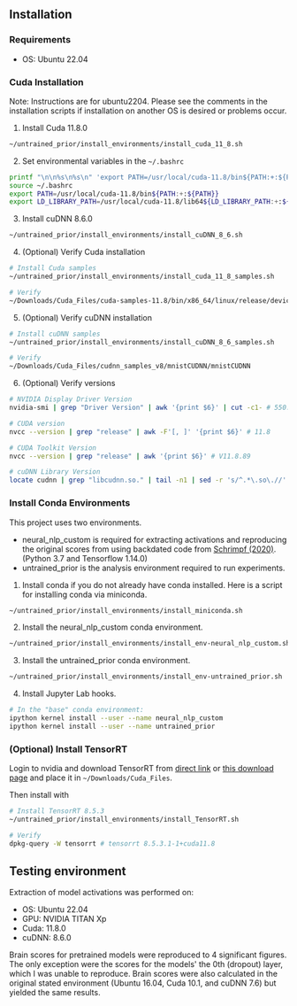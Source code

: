 ## Installation

### Requirements
* OS: Ubuntu 22.04

### Cuda Installation
Note: Instructions are for ubuntu2204. Please see the comments in the installation scripts if installation on another OS is desired or problems occur.

1. Install Cuda 11.8.0
```bash
~/untrained_prior/install_environments/install_cuda_11_8.sh
```

2. Set environmental variables in the `~/.bashrc`
```bash
printf "\n\n%s\n%s\n" 'export PATH=/usr/local/cuda-11.8/bin${PATH:+:${PATH}}' 'export LD_LIBRARY_PATH=/usr/local/cuda-11.8/lib64${LD_LIBRARY_PATH:+:${LD_LIBRARY_PATH}}' >> ~/.bashrc
source ~/.bashrc
export PATH=/usr/local/cuda-11.8/bin${PATH:+:${PATH}}
export LD_LIBRARY_PATH=/usr/local/cuda-11.8/lib64${LD_LIBRARY_PATH:+:${LD_LIBRARY_PATH}}
```

3. Install cuDNN 8.6.0
```bash
~/untrained_prior/install_environments/install_cuDNN_8_6.sh
```

4. (Optional) Verify Cuda installation
```bash
# Install Cuda samples
~/untrained_prior/install_environments/install_cuda_11_8_samples.sh

# Verify
~/Downloads/Cuda_Files/cuda-samples-11.8/bin/x86_64/linux/release/deviceQuery
```

5. (Optional) Verify cuDNN installation
```bash
# Install cuDNN samples
~/untrained_prior/install_environments/install_cuDNN_8_6_samples.sh

# Verify
~/Downloads/Cuda_Files/cudnn_samples_v8/mnistCUDNN/mnistCUDNN
```

6. (Optional) Verify versions
```bash
# NVIDIA Display Driver Version
nvidia-smi | grep "Driver Version" | awk '{print $6}' | cut -c1- # 550.107.02

# CUDA version
nvcc --version | grep "release" | awk -F'[, ]' '{print $6}' # 11.8

# CUDA Toolkit Version
nvcc --version | grep "release" | awk '{print $6}' # V11.8.89

# cuDNN Library Version
locate cudnn | grep "libcudnn.so." | tail -n1 | sed -r 's/^.*\.so\.//' # 8.6.0
```


### Install Conda Environments

This project uses two environments.
* neural_nlp_custom is required for extracting activations and reproducing the original scores from using backdated code from [Schrimpf (2020)](https://github.com/mschrimpf/neural-nlp). (Python 3.7 and Tensorflow 1.14.0)
* untrained_prior is the analysis environment required to run experiments.


1. Install conda if you do not already have conda installed. Here is a script for installing conda via miniconda.
```bash
~/untrained_prior/install_environments/install_miniconda.sh
```

2. Install the neural_nlp_custom conda environment.
```bash
~/untrained_prior/install_environments/install_env-neural_nlp_custom.sh
```

3. Install the untrained_prior conda environment.
```bash
~/untrained_prior/install_environments/install_env-untrained_prior.sh
```

4. Install Jupyter Lab hooks.
```bash
# In the "base" conda environment:
ipython kernel install --user --name neural_nlp_custom
ipython kernel install --user --name untrained_prior
```

### (Optional) Install TensorRT

Login to nvidia and download TensorRT from [direct link](https://developer.nvidia.com/downloads/compute/machine-learning/tensorrt/secure/8.5.3/local_repos/nv-tensorrt-local-repo-ubuntu2204-8.5.3-cuda-11.8_1.0-1_amd64.deb) or [this download page](https://developer.nvidia.com/nvidia-tensorrt-8x-download) and place it in `~/Downloads/Cuda_Files`. 

Then install with
```bash
# Install TensorRT 8.5.3
~/untrained_prior/install_environments/install_TensorRT.sh

# Verify
dpkg-query -W tensorrt # tensorrt 8.5.3.1-1+cuda11.8
```

## Testing environment
Extraction of model activations was performed on:
* OS: Ubuntu 22.04
* GPU: NVIDIA TITAN Xp
* Cuda: 11.8.0
* cuDNN: 8.6.0

Brain scores for pretrained models were reproduced to 4 significant figures. The only exception were the scores for the models' the 0th (dropout) layer, which I was unable to reproduce. Brain scores were also calculated in the original stated environment (Ubuntu 16.04, Cuda 10.1, and cuDNN 7.6) but yielded the same results.





